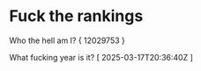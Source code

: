 # Fuck the rankings

Who the hell am I?
{ 12029753 }

What fucking year is it?
[ 2025-03-17T20:36:40Z ]
